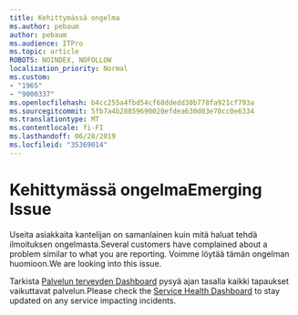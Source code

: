 ```yaml
---
title: Kehittymässä ongelma
ms.author: pebaum
author: pebaum
ms.audience: ITPro
ms.topic: article
ROBOTS: NOINDEX, NOFOLLOW
localization_priority: Normal
ms.custom:
- "1965"
- "9000337"
ms.openlocfilehash: b4cc255a4fbd54cf68ddedd30b778fa921cf793a
ms.sourcegitcommit: 5fb7a4b28859690020efdea630d03e70cc0e6334
ms.translationtype: MT
ms.contentlocale: fi-FI
ms.lasthandoff: 06/28/2019
ms.locfileid: "35369014"
---
```

# <a name="emerging-issue"></a><span data-ttu-id="49593-102">Kehittymässä ongelma</span><span class="sxs-lookup"><span data-stu-id="49593-102">Emerging Issue</span></span>

<span data-ttu-id="49593-103">Useita asiakkaita kantelijan on samanlainen kuin mitä haluat tehdä ilmoituksen ongelmasta.</span><span class="sxs-lookup"><span data-stu-id="49593-103">Several customers have complained about a problem similar to what you are reporting.</span></span> <span data-ttu-id="49593-104">Voimme löytää tämän ongelman huomioon.</span><span class="sxs-lookup"><span data-stu-id="49593-104">We are looking into this issue.</span></span>

<span data-ttu-id="49593-105">Tarkista [Palvelun terveyden Dashboard](https://admin.microsoft.com/adminportal/home#/servicehealth) pysyä ajan tasalla kaikki tapaukset vaikuttavat palvelun.</span><span class="sxs-lookup"><span data-stu-id="49593-105">Please check the [Service Health Dashboard](https://admin.microsoft.com/adminportal/home#/servicehealth) to stay updated on any service impacting incidents.</span></span>